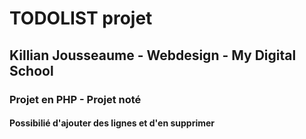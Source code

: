 # TODOLIST projet
## Killian Jousseaume - Webdesign - My Digital School
### Projet en PHP - Projet noté
#### Possibilié d'ajouter des lignes et d'en supprimer